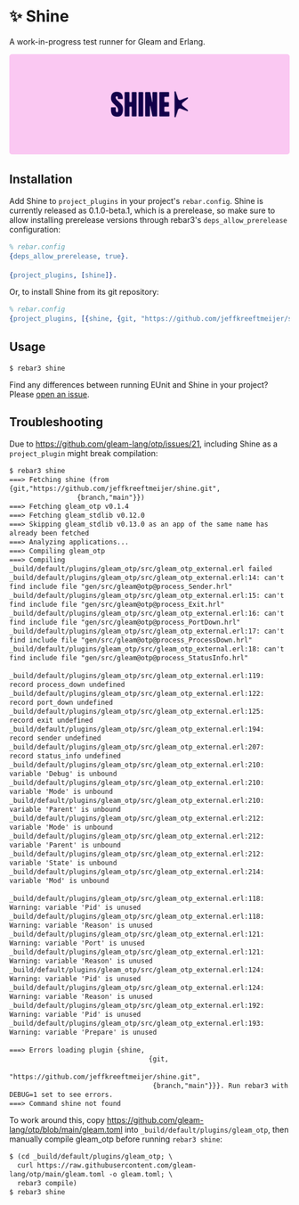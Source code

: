 # ✨ Shine

A work-in-progress test runner for Gleam and Erlang.

![Shine Logo](./shine-github.svg)

## Installation

Add Shine to `project_plugins` in your project's `rebar.config`. Shine is
currently released as 0.1.0-beta.1, which is a prerelease, so make sure to
allow installing prerelease versions through rebar3's `deps_allow_prerelease`
configuration:

``` erlang
% rebar.config
{deps_allow_prerelease, true}.

{project_plugins, [shine]}.
```

Or, to install Shine from its git repository:

``` erlang
% rebar.config
{project_plugins, [{shine, {git, "https://github.com/jeffkreeftmeijer/shine.git", {branch, "main"}}}]}.
```

## Usage

    $ rebar3 shine

Find any differences between running EUnit and Shine in your project? Please [open an issue](https://github.com/jeffkreeftmeijer/shine/issues/new).

## Troubleshooting

Due to https://github.com/gleam-lang/otp/issues/21, including Shine as a `project_plugin` might break compilation:

    $ rebar3 shine
    ===> Fetching shine (from {git,"https://github.com/jeffkreeftmeijer/shine.git",
                     {branch,"main"}})
    ===> Fetching gleam_otp v0.1.4
    ===> Fetching gleam_stdlib v0.12.0
    ===> Skipping gleam_stdlib v0.13.0 as an app of the same name has already been fetched
    ===> Analyzing applications...
    ===> Compiling gleam_otp
    ===> Compiling _build/default/plugins/gleam_otp/src/gleam_otp_external.erl failed
    _build/default/plugins/gleam_otp/src/gleam_otp_external.erl:14: can't find include file "gen/src/gleam@otp@process_Sender.hrl"
    _build/default/plugins/gleam_otp/src/gleam_otp_external.erl:15: can't find include file "gen/src/gleam@otp@process_Exit.hrl"
    _build/default/plugins/gleam_otp/src/gleam_otp_external.erl:16: can't find include file "gen/src/gleam@otp@process_PortDown.hrl"
    _build/default/plugins/gleam_otp/src/gleam_otp_external.erl:17: can't find include file "gen/src/gleam@otp@process_ProcessDown.hrl"
    _build/default/plugins/gleam_otp/src/gleam_otp_external.erl:18: can't find include file "gen/src/gleam@otp@process_StatusInfo.hrl"

    _build/default/plugins/gleam_otp/src/gleam_otp_external.erl:119: record process_down undefined
    _build/default/plugins/gleam_otp/src/gleam_otp_external.erl:122: record port_down undefined
    _build/default/plugins/gleam_otp/src/gleam_otp_external.erl:125: record exit undefined
    _build/default/plugins/gleam_otp/src/gleam_otp_external.erl:194: record sender undefined
    _build/default/plugins/gleam_otp/src/gleam_otp_external.erl:207: record status_info undefined
    _build/default/plugins/gleam_otp/src/gleam_otp_external.erl:210: variable 'Debug' is unbound
    _build/default/plugins/gleam_otp/src/gleam_otp_external.erl:210: variable 'Mode' is unbound
    _build/default/plugins/gleam_otp/src/gleam_otp_external.erl:210: variable 'Parent' is unbound
    _build/default/plugins/gleam_otp/src/gleam_otp_external.erl:212: variable 'Mode' is unbound
    _build/default/plugins/gleam_otp/src/gleam_otp_external.erl:212: variable 'Parent' is unbound
    _build/default/plugins/gleam_otp/src/gleam_otp_external.erl:212: variable 'State' is unbound
    _build/default/plugins/gleam_otp/src/gleam_otp_external.erl:214: variable 'Mod' is unbound

    _build/default/plugins/gleam_otp/src/gleam_otp_external.erl:118: Warning: variable 'Pid' is unused
    _build/default/plugins/gleam_otp/src/gleam_otp_external.erl:118: Warning: variable 'Reason' is unused
    _build/default/plugins/gleam_otp/src/gleam_otp_external.erl:121: Warning: variable 'Port' is unused
    _build/default/plugins/gleam_otp/src/gleam_otp_external.erl:121: Warning: variable 'Reason' is unused
    _build/default/plugins/gleam_otp/src/gleam_otp_external.erl:124: Warning: variable 'Pid' is unused
    _build/default/plugins/gleam_otp/src/gleam_otp_external.erl:124: Warning: variable 'Reason' is unused
    _build/default/plugins/gleam_otp/src/gleam_otp_external.erl:192: Warning: variable 'Pid' is unused
    _build/default/plugins/gleam_otp/src/gleam_otp_external.erl:193: Warning: variable 'Prepare' is unused

    ===> Errors loading plugin {shine,
                                       {git,
                                        "https://github.com/jeffkreeftmeijer/shine.git",
                                        {branch,"main"}}}. Run rebar3 with DEBUG=1 set to see errors.
    ===> Command shine not found

To work around this, copy
https://github.com/gleam-lang/otp/blob/main/gleam.toml into
`_build/default/plugins/gleam_otp`, then manually compile gleam_otp before
running `rebar3 shine`:

    $ (cd _build/default/plugins/gleam_otp; \
      curl https://raw.githubusercontent.com/gleam-lang/otp/main/gleam.toml -o gleam.toml; \
      rebar3 compile)
    $ rebar3 shine
